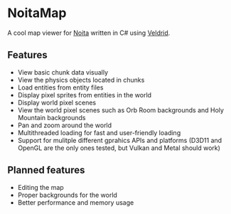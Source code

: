 # NoitaMap

A cool map viewer for [Noita](https://noitagame.com/) written in C# using [Veldrid](https://github.com/veldrid/veldrid).

## Features

- View basic chunk data visually
- View the physics objects located in chunks
- Load entities from entity files
- Display pixel sprites from entities in the world
- Display world pixel scenes
- View the world pixel scenes such as Orb Room backgrounds and Holy Mountain backgrounds
- Pan and zoom around the world
- Multithreaded loading for fast and user-friendly loading
- Support for mulitple different gprahics APIs and platforms (D3D11 and OpenGL are the only ones tested, but Vulkan and Metal should work)

## Planned features
- Editing the map
- Proper backgrounds for the world
- Better performance and memory usage
